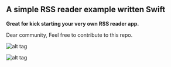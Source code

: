 <h2> A simple RSS reader example written Swift </h2>

<strong>Great for kick starting your very own RSS reader app.</strong>

Dear community, 
Feel free to contribute to this repo.

![alt tag](https://github.com/arled/RSS-xml-reader-swift-3/blob/master/RSSwift/RSSwift/feed.png)

![alt tag](http://gph.is/2I9YpD8)

